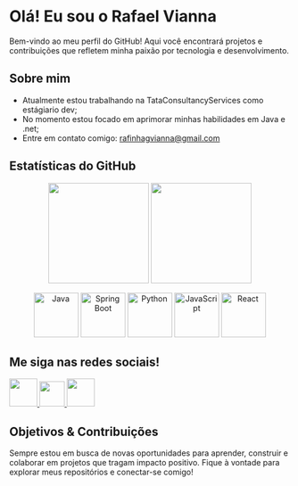 # Olá! Eu sou o Rafael Vianna

Bem-vindo ao meu perfil do GitHub! Aqui você encontrará projetos e contribuições que refletem minha paixão por tecnologia e desenvolvimento.

## Sobre mim
- Atualmente estou trabalhando na TataConsultancyServices como estágiario dev;
- No momento estou focado em aprimorar minhas habilidades em Java e .net;
- Entre em contato comigo: rafinhagvianna@gmail.com




## Estatísticas do GitHub
<div align="center">
  <img height="180em" src="https://github-readme-stats.vercel.app/api?username=rafinhagvianna&show_icons=true&theme=tokyonight&timestamp=123456789"/>
  <img height="180em" src="https://github-readme-stats.vercel.app/api/top-langs/?username=rafinhagvianna&layout=compact&langs_count=7&theme=tokyonight&timestamp=123456789"/>
</div>
<p align="center">
  <img src="https://cdn.jsdelivr.net/gh/devicons/devicon/icons/java/java-original.svg" alt="Java" width="80" height="80"/>
  <img src="https://cdn.jsdelivr.net/gh/devicons/devicon/icons/spring/spring-original.svg" alt="Spring Boot" width="80" height="80"/>
  <img src="https://cdn.jsdelivr.net/gh/devicons/devicon/icons/python/python-original.svg" alt="Python" width="80" height="80"/>
  <img src="https://cdn.jsdelivr.net/gh/devicons/devicon/icons/javascript/javascript-original.svg" alt="JavaScript" width="80" height="80"/>
  <img src="https://cdn.jsdelivr.net/gh/devicons/devicon/icons/react/react-original.svg" alt="React" width="80" height="80"/>
</p>

## Me siga nas redes sociais!
<a href="https://www.linkedin.com/in/rafael-de-godoy-vianna-38a459317/" target="_blank">
    <img src="https://upload.wikimedia.org/wikipedia/commons/c/ca/LinkedIn_logo_initials.png" height="50">
</a>

<a href="https://mail.google.com/mail/u/0/?view=cm&to=rafinhagvianna@gmail.com" target="_blank">
    <img src="https://upload.wikimedia.org/wikipedia/commons/thumb/7/7e/Gmail_icon_%282020%29.svg/2560px-Gmail_icon_%282020%29.svg.png" height="45">
</a>

<a href="https://www.instagram.com/rafinhagvianna" target="_blank">
    <img src="https://upload.wikimedia.org/wikipedia/commons/a/a5/Instagram_icon.png" height="50">
</a>



## Objetivos & Contribuições
Sempre estou em busca de novas oportunidades para aprender, construir e colaborar em projetos que tragam impacto positivo. Fique à vontade para explorar meus repositórios e conectar-se comigo!

